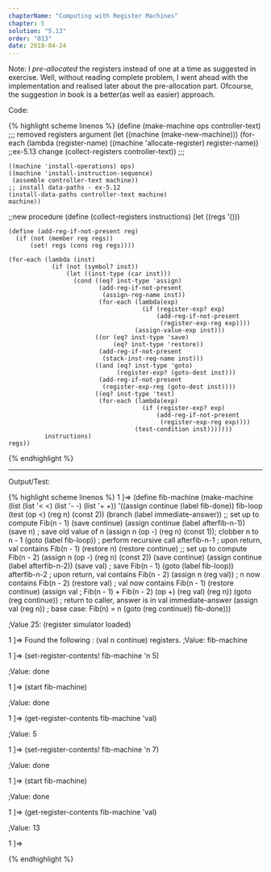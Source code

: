 ```yaml
---
chapterName: "Computing with Register Machines"
chapter: 5
solution: "5.13"
order: "013"
date: 2018-04-24 
---
```


Note: I *pre-allocated* the registers instead of one at a time as suggested in exercise. Well, without reading complete problem, I went ahead with the implementation and realised later about the pre-allocation part. Ofcourse, the suggestion in book is a better(as well as easier) approach.

Code:

{% highlight scheme linenos %}
(define (make-machine ops controller-text)  ;;; removed registers argument
  (let ((machine (make-new-machine)))
    (for-each (lambda (register-name)
                ((machine 'allocate-register) register-name))
			  ;;ex-5.13 change
              (collect-registers controller-text))  ;;;
	
    ((machine 'install-operations) ops)    
    ((machine 'install-instruction-sequence)
     (assemble controller-text machine))
	;; install data-paths - ex-5.12
	(install-data-paths controller-text machine)
    machine))

;;new procedure
(define (collect-registers instructions)
  (let ((regs '()))

	(define (add-reg-if-not-present reg)
	  (if (not (member reg regs))
		  (set! regs (cons reg regs))))
	
	(for-each (lambda (inst)
				(if (not (symbol? inst))
					(let ((inst-type (car inst)))
					  (cond ((eq? inst-type 'assign)
							 (add-reg-if-not-present
							  (assign-reg-name inst))
							 (for-each (lambda(exp)
										 (if (register-exp? exp)
											 (add-reg-if-not-present
											  (register-exp-reg exp))))
									   (assign-value-exp inst)))
							((or (eq? inst-type 'save)
								 (eq? inst-type 'restore))
							 (add-reg-if-not-present
							  (stack-inst-reg-name inst)))
							((and (eq? inst-type 'goto)
								  (register-exp? (goto-dest inst)))
							 (add-reg-if-not-present
							  (register-exp-reg (goto-dest inst))))
							((eq? inst-type 'test)
							 (for-each (lambda(exp)
										 (if (register-exp? exp)
											 (add-reg-if-not-present
											  (register-exp-reg exp))))
									   (test-condition inst)))))))
			  instructions)
	regs))
{% endhighlight %}

-----

Output/Test:


{% highlight scheme linenos %}
1 ]=> 
(define fib-machine
  (make-machine
   (list (list '< <) (list '- -) (list '+ +))
   '((assign continue (label fib-done))
	 fib-loop
	   (test (op <) (reg n) (const 2))
	   (branch (label immediate-answer))
	   ;; set up to compute Fib(n - 1)
	   (save continue)
	   (assign continue (label afterfib-n-1))
	   (save n)                           ; save old value of n
	   (assign n (op -) (reg n) (const 1)); clobber n to n - 1
	   (goto (label fib-loop))            ; perform recursive call
	 afterfib-n-1                         ; upon return, val contains Fib(n - 1)
	   (restore n)
	   (restore continue)
	   ;; set up to compute Fib(n - 2)
	   (assign n (op -) (reg n) (const 2))
	   (save continue)
	   (assign continue (label afterfib-n-2))
	   (save val)                         ; save Fib(n - 1)
	   (goto (label fib-loop))
	 afterfib-n-2                         ; upon return, val contains Fib(n - 2)
	   (assign n (reg val))               ; n now contains Fib(n - 2)
	   (restore val)                      ; val now contains Fib(n - 1)
	   (restore continue)
	   (assign val                        ;  Fib(n - 1) +  Fib(n - 2)
			   (op +) (reg val) (reg n)) 
	   (goto (reg continue))              ; return to caller, answer is in val
	 immediate-answer
	   (assign val (reg n))               ; base case:  Fib(n) = n
	   (goto (reg continue))
	 fib-done)))

;Value 25: (register simulator loaded)

1 ]=> 
Found the following : (val n continue) registers.
;Value: fib-machine

1 ]=> (set-register-contents! fib-machine 'n 5)

;Value: done

1 ]=> (start fib-machine)

;Value: done

1 ]=> (get-register-contents fib-machine 'val)

;Value: 5

1 ]=> (set-register-contents! fib-machine 'n 7)

;Value: done

1 ]=> (start fib-machine)

;Value: done

1 ]=> (get-register-contents fib-machine 'val)

;Value: 13

1 ]=> 

{% endhighlight %}
